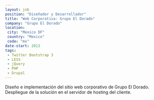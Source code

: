 ```yaml
---
layout: job
position: "Diseñador y Desarrollador"
title: "Web Corporativa: Grupo El Dorado"
company: "Grupo El Dorado"
location:
 city: "Mexico DF"
 country: "Mexico"
 code: "mx"
date-start: 2013
tags:
 - Twitter Bootstrap 3
 - LESS
 - jQuery
 - PHP
 - Drupal
---
```


Diseño e implementación del sitio web corporativo de Grupo El Dorado. Despliegue de la solución en el servidor de hosting del cliente.